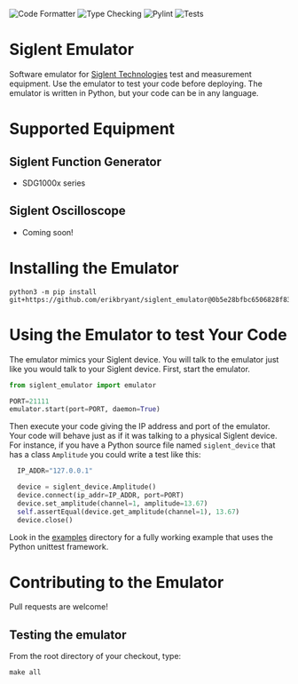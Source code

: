 ![Code Formatter](https://github.com/erikbryant/siglent_emulator/actions/workflows/formatter.yml/badge.svg)
![Type Checking](https://github.com/erikbryant/siglent_emulator/actions/workflows/mypy.yml/badge.svg)
![Pylint](https://github.com/erikbryant/siglent_emulator/actions/workflows/pylint.yml/badge.svg)
![Tests](https://github.com/erikbryant/siglent_emulator/actions/workflows/tests.yml/badge.svg)

# Siglent Emulator

Software emulator for [Siglent Technologies](https://siglentna.com/) test and measurement equipment. Use the emulator to test your code before deploying. The emulator is written in Python, but your code can be in any language.

# Supported Equipment

## Siglent Function Generator

* SDG1000x series

## Siglent Oscilloscope

* Coming soon!

# Installing the Emulator

```shell
python3 -m pip install git+https://github.com/erikbryant/siglent_emulator@0b5e28bfbc6506828f8323a2878d9af708678dd0
```

# Using the Emulator to test Your Code

The emulator mimics your Siglent device. You will talk to the emulator just like you would talk to your Siglent device. First, start the emulator.

```python
from siglent_emulator import emulator

PORT=21111
emulator.start(port=PORT, daemon=True)
```

Then execute your code giving the IP address and port of the emulator. Your code will behave just as if it was talking to a physical Siglent device. For instance, if you have a Python source file named `siglent_device` that has a class `Amplitude` you could write a test like this:

```python
  IP_ADDR="127.0.0.1"

  device = siglent_device.Amplitude()
  device.connect(ip_addr=IP_ADDR, port=PORT)
  device.set_amplitude(channel=1, amplitude=13.67)
  self.assertEqual(device.get_amplitude(channel=1), 13.67)
  device.close()
```

Look in the [examples](examples) directory for a fully working example that uses the Python unittest framework.

# Contributing to the Emulator

Pull requests are welcome!

## Testing the emulator

From the root directory of your checkout, type:

```shell
make all
```
